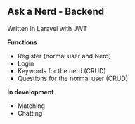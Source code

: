 ## Ask a Nerd - Backend

Written in Laravel with JWT

**Functions**
- Register (normal user and Nerd)
- Login
- Keywords for the nerd (CRUD)
- Questions for the normal user (CRUD)

**In development**
- Matching
- Chatting
